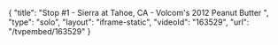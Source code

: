 {
    "title": "Stop #1 - Sierra at Tahoe, CA - Volcom's 2012 Peanut Butter ",
    "type": "solo",
    "layout": "iframe-static",
    "videoId": "163529",
    "url": "\/tvpembed\/163529"
}
